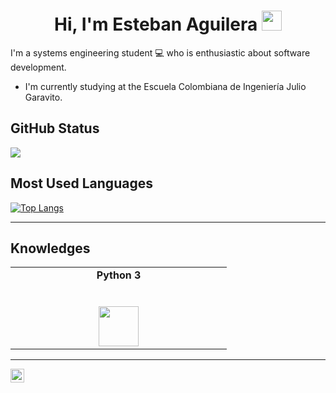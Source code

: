 <h1 align="center">Hi, I'm Esteban Aguilera <img height="32px" src="https://cdn.svgporn.com/logos/git-icon.svg"> </h1>
<p  align ="left"> I'm a systems engineering student 💻 who is enthusiastic about software development.</p>

*  I'm currently studying at the Escuela Colombiana de Ingeniería Julio Garavito.


<h2 align="left">GitHub Status </h2>


<div>
    <img  src="https://github-readme-stats.vercel.app/api?username=esteban0903&show_icons=true&theme=dracula")>
</div>

<h2 align="left">Most Used Languages </h2>

[![Top Langs](https://github-readme-stats.vercel.app/api/top-langs/?username=esteban0903)](https://github.com/esteban0903/github-readme-stats) 



---

<h2 align="left">Knowledges </h2>

<table>
  <tbody>
    <tr valign="top">
      <td width="25%" align="center">
         <span><b>Python 3</b></span><br><br><br>
        <img height="64px" src="https://cdn.svgporn.com/logos/python.svg">
      </td>
    </tr>
  </tbody>
</table>
</p>

<hr>
<a href="https://github.com/esteban0903">
  <img align="center" alt="Prashant's Github" width="22px" src="https://cdn.jsdelivr.net/npm/simple-icons@v3/icons/github.svg" />
</a>   

</p>

<p align="center">
